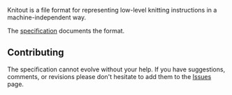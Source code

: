 Knitout is a file format for representing low-level knitting instructions in a machine-independent way.

The [specification](./knitout.html) documents the format.

## Contributing

The specification cannot evolve without your help.
If you have suggestions, comments, or revisions please don't hesitate to add them to the [Issues](https://github.com/textiles-lab/knitout/issues) page.
